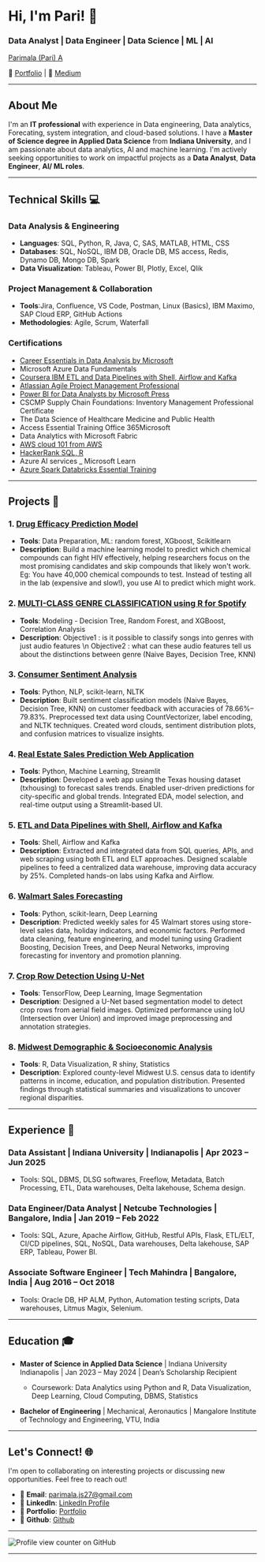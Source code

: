 # Hi, I'm Pari! 👋


### Data Analyst | Data Engineer | Data Science | ML | AI
<div class="badge-base LI-profile-badge" data-locale="en_US" data-size="medium" data-theme="light" data-type="VERTICAL" data-vanity="parimala-anja" data-version="v1"><a class="badge-base__link LI-simple-link" href="https://www.linkedin.com/in/parimala-anja?trk=profile-badge">Parimala (Pari) A</a></div>

🔗 [Portfolio](https://rimapala.my.canva.site/) | 🔗 [Medium](https://medium.com/@parimala.anja) 
              
---

## About Me
I'm an **IT professional** with experience in Data engineering, Data analytics, Forecating, system integration, and cloud-based solutions. I have a **Master of Science degree in Applied Data Science** from **Indiana University**, and I am passionate about data analytics, AI and machine learning. 
I'm actively seeking opportunities to work on impactful projects as a **Data Analyst**, **Data Engineer**, **AI/ ML roles**.  

---

## Technical Skills 💻

### Data Analysis & Engineering
- **Languages**: SQL, Python, R, Java, C, SAS, MATLAB, HTML, CSS
- **Databases**: SQL, NoSQL, IBM DB, Oracle DB, MS access, Redis, Dynamo DB, Mongo DB, Spark  
- **Data Visualization**: Tableau, Power BI, Plotly, Excel, Qlik 

### Project Management & Collaboration
- **Tools**:Jira, Confluence, VS Code, Postman, Linux (Basics), IBM Maximo, SAP Cloud ERP, GitHub Actions
- **Methodologies**: Agile, Scrum, Waterfall  

### Certifications
- [Career Essentials in Data Analysis by Microsoft](https://www.linkedin.com/learning/certificates/9efd045792a5fd5167c97e00face6adb3eecdd0478ef787cff9bc68e7e131f44?trk=share_certificate)  
- Microsoft Azure Data Fundamentals
- [Coursera IBM ETL and Data Pipelines with Shell, Airflow and Kafka](https://www.coursera.org/account/accomplishments/verify/FQC37YVWZ94R)
- [Atlassian Agile Project Management Professional](https://www.linkedin.com/learning/certificates/1fefaab35c77ceed7782757a9693a7fd55cc9186bffda160fbcb3ec6bbc0d4ba?)
- [Power BI for Data Analysts by Microsoft Press](https://www.linkedin.com/learning/certificates/eb732ae4fde43c60a0ac2133602fcb04dd622da8a0bad2f77dfcf9fc805f2ff0?trk=share_certificate)
- CSCMP Supply Chain Foundations: Inventory Management Professional Certificate
- The Data Science of Healthcare Medicine and Public Health
- Access Essential Training Office 365Microsoft
- Data Analytics with Microsoft Fabric
- [AWS cloud 101 from AWS](https://www.credly.com/badges/207d1a4c-50f5-4eab-88fd-91d440364d9f/public_url)
- [HackerRank SQL, R](https://www.hackerrank.com/profile/parimala_js27) 
- Azure AI services _ Microsoft Learn
- [Azure Spark Databricks Essential Training](https://www.linkedin.com/learning/certificates/8969302ae81941f2e5348374b207717928ccc2dae97f2a5fbb3ac88a3f1419f0?trk=share_certificate)

---

## Projects 🚀

### 1. [Drug Efficacy Prediction Model](https://github.com/pari1jay/2_Drug-Efficacy-Prediction-Model) 
- **Tools**: Data Preparation, ML: random forest, XGboost, Scikitlearn
- **Description**: Build a machine learning model to predict which chemical compounds can fight HIV effectively, helping researchers focus on the most promising candidates and skip compounds that likely won't work. Eg: You have 40,000 chemical compounds to test. Instead of testing all in the lab (expensive and slow!), you use AI to predict which might work.

### 2. [MULTI-CLASS GENRE CLASSIFICATION  using R for Spotify](https://github.com/pari1jay/Spotify-classification-R)
- **Tools**: Modeling - Decision Tree, Random Forest, and XGBoost, Correlation Analysis
- **Description**: Objective1 : is it possible to classify songs into genres with just audio features \n
Objective2 : what can these audio features tell us about the distinctions between genre (Naive Bayes, Decision Tree, KNN)

### 3. [Consumer Sentiment Analysis](https://github.com/pari1jay/6_Customer-sentiment-Analysis)
- **Tools**: Python, NLP, scikit-learn, NLTK
- **Description**: Built sentiment classification models (Naive Bayes, Decision Tree, KNN) on customer feedback with accuracies of 78.66%–79.83%. Preprocessed text data using CountVectorizer, label encoding, and NLTK techniques. Created word clouds, sentiment distribution plots, and confusion matrices to visualize insights. 


### 4. [Real Estate Sales Prediction Web Application](https://github.com/pari1jay/4_Sales-Prediction-using-ML)
- **Tools**: Python, Machine Learning, Streamlit  
- **Description**: Developed a web app using the Texas housing dataset (txhousing) to forecast sales trends. Enabled user-driven predictions for city-specific and global trends. Integrated EDA, model selection, and real-time output using a Streamlit-based UI.
 

### 5. [ETL and Data Pipelines with Shell, Airflow and Kafka](https://www.coursera.org/account/accomplishments/verify/FQC37YVWZ94R)
- **Tools**: Shell, Airflow and Kafka
- **Description**: Extracted and integrated data from SQL queries, APIs, and web scraping using both ETL and ELT approaches. Designed scalable pipelines to feed a centralized data warehouse, improving data accuracy by 25%. Completed hands-on labs using Kafka and Airflow.

### 6. [Walmart Sales Forecasting](https://github.com/pari1jay/walmart-sales-forecasting)
- **Tools**: Python, scikit-learn, Deep Learning
- **Description**: Predicted weekly sales for 45 Walmart stores using store-level sales data, holiday indicators, and economic factors. Performed data cleaning, feature engineering, and model tuning using Gradient Boosting, Decision Trees, and Deep Neural Networks, improving forecasting for inventory and promotion planning.

### 7. [Crop Row Detection Using U-Net](https://github.com/pari1jay/1_Crop-row-detection)
- **Tools**: TensorFlow, Deep Learning, Image Segmentation
- **Description**: Designed a U-Net based segmentation model to detect crop rows from aerial field images. Optimized performance using IoU (Intersection over Union) and improved image preprocessing and annotation strategies.

### 8. [Midwest Demographic & Socioeconomic Analysis](https://github.com/pari1jay/3_Midwest-dataset-project-using-R)
- **Tools**:  R, Data Visualization, R shiny, Statistics
- **Description**: Explored county-level Midwest U.S. census data to identify patterns in income, education, and population distribution. Presented findings through statistical summaries and visualizations to uncover regional disparities.


---

## Experience 💼
### Data Assistant | Indiana University | Indianapolis | Apr 2023 – Jun 2025  
 - Tools: SQL, DBMS,  DLSG softwares, Freeflow, Metadata, Batch Processing, ETL, Data warehouses, Delta lakehouse, Schema design.
### Data Engineer/Data Analyst | Netcube Technologies | Bangalore, India | Jan 2019 – Feb 2022  
 - Tools: SQL, Azure,  Apache Airflow, GitHub, Restful APIs, Flask, ETL/ELT, CI/CD pipelines, SQL, NoSQL, Data warehouses, Delta lakehouse, SAP ERP, Tableau, Power BI.
### Associate Software Engineer | Tech Mahindra | Bangalore, India | Aug 2016 – Oct 2018  
 - Tools: Oracle DB, HP ALM, Python, Automation testing scripts, Data warehouses, Litmus Magix, Selenium.

---

## Education 🎓
- **Master of Science in Applied Data Science** | Indiana University Indianapolis | Jan 2023 – May 2024  | Dean’s Scholarship Recipient
  - Coursework: Data Analytics using Python and R, Data Visualization, Deep Learning, Cloud Computing, DBMS, Statistics  

- **Bachelor of Engineering** | Mechanical, Aeronautics | Mangalore Institute of Technology and Engineering, VTU, India

---

## Let's Connect! 🌐
I'm open to collaborating on interesting projects or discussing new opportunities. Feel free to reach out!  
- 📧 **Email**: parimala.js27@gmail.com  
- 🔗 **LinkedIn**: [LinkedIn Profile](https://www.linkedin.com/in/parimala-anja/)  
- 🔗 **Portfolio**: [Portfolio](https://rimapala.my.canva.site/)
- 🔗 **Github**: [Github](https://www.github.com/pari1jay)

---
![Profile view counter on GitHub](https://komarev.com/ghpvc/?username=pari1jay&color=green)

---


